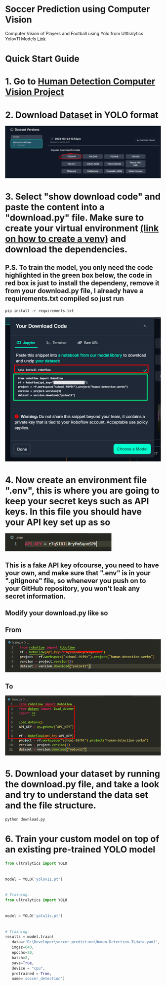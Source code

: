 # Soccer Prediction using Computer Vision
Computer Vision of Players and Football using Yolo from Utltralytics  
Yolov11 Models [Link](https://docs.ultralytics.com/models/yolo11/#supported-tasks-and-modes)

# Quick Start Guide

# 1. Go to [Human Detection Computer Vision Project](https://universe.roboflow.com/school-95f9t/human-detection-uerkn)

# 2. Download [Dataset](https://universe.roboflow.com/school-95f9t/human-detection-uerkn/dataset/3) in YOLO format 

![image1](images/Screenshot_1.png)

# 3. Select "show download code" and paste the content into a "download.py" file. Make sure to create your virtual environment [(link on how to create a venv)](https://code.visualstudio.com/docs/python/environments) and download the dependencies.

## P.S. To train the model, you only need the code highlighted in the green box below, the code in red box is just to install the dependeny, remove it from your download.py file, I already have a requirements.txt compiled so just run 

```
pip install -r requirements.txt
```

![image2](images/Screenshot_2.png)

# 4. Now create an environment file ".env", this is where you are going to keep your secret keys such as API keys. In this file you should have your API key set up as so

![image3](images/Screenshot_3.png)

## This is a fake API key ofcourse, you need to have your own, and make sure that ".env" is in your ".gitignore" file, so whenever you push on to your GitHub repository, you won't leak any secret information.

## Modify your download.py like so 

## From

![image5](images/Screenshot_5.png)

## To

![image4](images/Screenshot_4.png)

# 5. Download your dataset by running the download.py file, and take a look and try to understand the data set and the file structure. 
```
python download.py
```

# 6. Train your custom model on top of an existing pre-trained YOLO model

```python
from ultralytics import YOLO


model = YOLO('yolov11.pt')


# Training.
from ultralytics import YOLO


model = YOLO('yolo11s.pt')


# Training.
results = model.train(
   data=r'D:\Developer\soccer-prediction\Human-Detection-3\data.yaml',
   imgsz=640,
   epochs=20,
   batch=8,
   save=True,
   device = "cpu",
   pretrained = True,
   name='soccer_detection')
```






